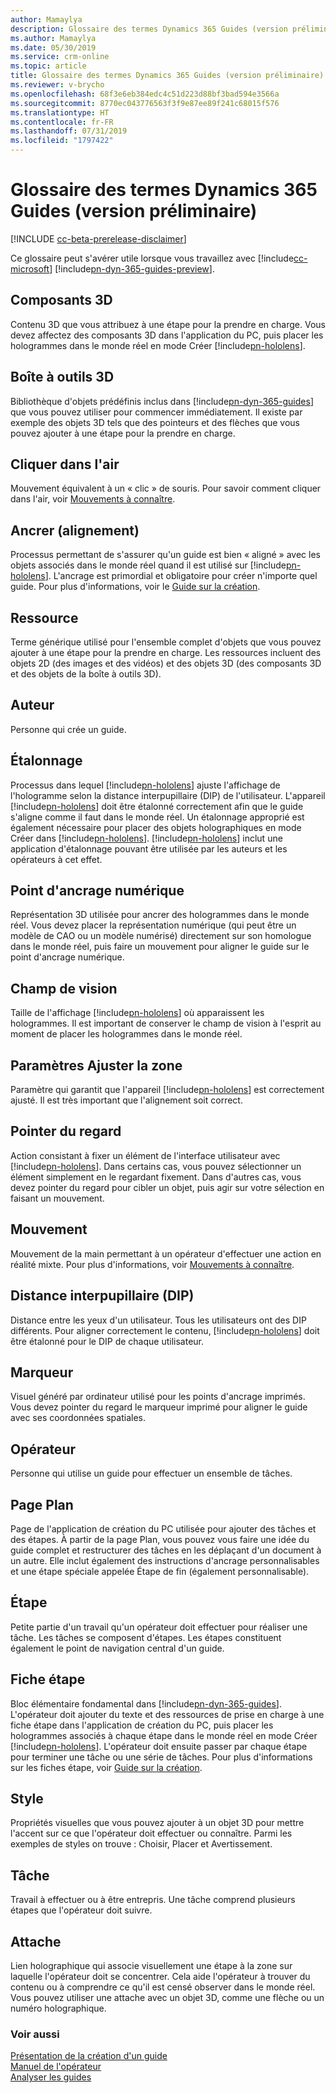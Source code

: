 ```yaml
---
author: Mamaylya
description: Glossaire des termes Dynamics 365 Guides (version préliminaire)
ms.author: Mamaylya
ms.date: 05/30/2019
ms.service: crm-online
ms.topic: article
title: Glossaire des termes Dynamics 365 Guides (version préliminaire)
ms.reviewer: v-brycho
ms.openlocfilehash: 68f3e6eb384edc4c51d223d88bf3bad594e3566a
ms.sourcegitcommit: 8770ec043776563f3f9e87ee89f241c68015f576
ms.translationtype: HT
ms.contentlocale: fr-FR
ms.lasthandoff: 07/31/2019
ms.locfileid: "1797422"
---
```

# <a name="glossary-of-terms-for-dynamics-365-guides-preview"></a>Glossaire des termes Dynamics 365 Guides (version préliminaire)

[!INCLUDE [cc-beta-prerelease-disclaimer](../includes/cc-beta-prerelease-disclaimer.md)]
 
Ce glossaire peut s'avérer utile lorsque vous travaillez avec [!include[cc-microsoft](../includes/cc-microsoft.md)] [!include[pn-dyn-365-guides-preview](../includes/pn-dyn-365-guides-preview.md)].

## <a name="3d-parts"></a>Composants 3D
Contenu 3D que vous attribuez à une étape pour la prendre en charge. Vous devez affectez des composants 3D dans l'application du PC, puis placer les hologrammes dans le monde réel en mode Créer [!include[pn-hololens](../includes/pn-hololens.md)].

## <a name="3d-toolkit"></a>Boîte à outils 3D
Bibliothèque d'objets prédéfinis inclus dans [!include[pn-dyn-365-guides](../includes/pn-dyn-365-guides.md)] que vous pouvez utiliser pour commencer immédiatement. Il existe par exemple des objets 3D tels que des pointeurs et des flèches que vous pouvez ajouter à une étape pour la prendre en charge.

## <a name="air-tap"></a>Cliquer dans l'air
Mouvement équivalent à un « clic » de souris. Pour savoir comment cliquer dans l'air, voir [Mouvements à connaître](authoring-gestures.md).

## <a name="anchoring-alignment"></a>Ancrer (alignement)
Processus permettant de s'assurer qu'un guide est bien « aligné » avec les objets associés dans le monde réel quand il est utilisé sur [!include[pn-hololens](../includes/pn-hololens.md)]. L'ancrage est primordial et obligatoire pour créer n'importe quel guide. Pour plus d'informations, voir le [Guide sur la création](pc-authoring.md).

## <a name="asset"></a>Ressource
Terme générique utilisé pour l'ensemble complet d'objets que vous pouvez ajouter à une étape pour la prendre en charge. Les ressources incluent des objets 2D (des images et des vidéos) et des objets 3D (des composants 3D et des objets de la boîte à outils 3D). 

## <a name="author"></a>Auteur
Personne qui crée un guide.

## <a name="calibration"></a>Étalonnage
Processus dans lequel [!include[pn-hololens](../includes/pn-hololens.md)] ajuste l'affichage de l'hologramme selon la distance interpupillaire (DIP) de l'utilisateur. L'appareil [!include[pn-hololens](../includes/pn-hololens.md)] doit être étalonné correctement afin que le guide s'aligne comme il faut dans le monde réel. Un étalonnage approprié est également nécessaire pour placer des objets holographiques en mode Créer dans [!include[pn-hololens](../includes/pn-hololens.md)]. [!include[pn-hololens](../includes/pn-hololens.md)] inclut une application d'étalonnage pouvant être utilisée par les auteurs et les opérateurs à cet effet. 

## <a name="digital-anchor"></a>Point d'ancrage numérique
Représentation 3D utilisée pour ancrer des hologrammes dans le monde réel. Vous devez placer la représentation numérique (qui peut être un modèle de CAO ou un modèle numérisé) directement sur son homologue dans le monde réel, puis faire un mouvement pour aligner le guide sur le point d'ancrage numérique.

## <a name="field-of-view"></a>Champ de vision
Taille de l'affichage [!include[pn-hololens](../includes/pn-hololens.md)] où apparaissent les hologrammes. Il est important de conserver le champ de vision à l'esprit au moment de placer les hologrammes dans le monde réel.

## <a name="fit-box-setting"></a>Paramètres Ajuster la zone
Paramètre qui garantit que l'appareil [!include[pn-hololens](../includes/pn-hololens.md)] est correctement ajusté. Il est très important que l'alignement soit correct.

## <a name="gaze"></a>Pointer du regard
Action consistant à fixer un élément de l'interface utilisateur avec [!include[pn-hololens](../includes/pn-hololens.md)]. Dans certains cas, vous pouvez sélectionner un élément simplement en le regardant fixement. Dans d'autres cas, vous devez pointer du regard pour cibler un objet, puis agir sur votre sélection en faisant un mouvement.

## <a name="gesture"></a>Mouvement
Mouvement de la main permettant à un opérateur d'effectuer une action en réalité mixte. Pour plus d'informations, voir [Mouvements à connaître](authoring-gestures.md).

## <a name="interpupillary-distance-ipd"></a>Distance interpupillaire (DIP)
Distance entre les yeux d'un utilisateur. Tous les utilisateurs ont des DIP différents. Pour aligner correctement le contenu, [!include[pn-hololens](../includes/pn-hololens.md)] doit être étalonné pour le DIP de chaque utilisateur. 

## <a name="marker"></a>Marqueur
Visuel généré par ordinateur utilisé pour les points d'ancrage imprimés. Vous devez pointer du regard le marqueur imprimé pour aligner le guide avec ses coordonnées spatiales.

## <a name="operator"></a>Opérateur
Personne qui utilise un guide pour effectuer un ensemble de tâches. 

## <a name="outline-page"></a>Page Plan
Page de l'application de création du PC utilisée pour ajouter des tâches et des étapes. À partir de la page Plan, vous pouvez vous faire une idée du guide complet et restructurer des tâches en les déplaçant d'un document à un autre. Elle inclut également des instructions d'ancrage personnalisables et une étape spéciale appelée Étape de fin (également personnalisable).

## <a name="step"></a>Étape
Petite partie d'un travail qu'un opérateur doit effectuer pour réaliser une tâche. Les tâches se composent d'étapes. Les étapes constituent également le point de navigation central d'un guide.

## <a name="step-card"></a>Fiche étape
Bloc élémentaire fondamental dans [!include[pn-dyn-365-guides](../includes/pn-dyn-365-guides.md)]. L'opérateur doit ajouter du texte et des ressources de prise en charge à une fiche étape dans l'application de création du PC, puis placer les hologrammes associés à chaque étape dans le monde réel en mode Créer [!include[pn-hololens](../includes/pn-hololens.md)]. L'opérateur doit ensuite passer par chaque étape pour terminer une tâche ou une série de tâches. Pour plus d'informations sur les fiches étape, voir [Guide sur la création](pc-authoring.md).

## <a name="style"></a>Style
Propriétés visuelles que vous pouvez ajouter à un objet 3D pour mettre l'accent sur ce que l'opérateur doit effectuer ou connaître. Parmi les exemples de styles on trouve : Choisir, Placer et Avertissement.

## <a name="task"></a>Tâche
Travail à effectuer ou à être entrepris. Une tâche comprend plusieurs étapes que l'opérateur doit suivre. 

## <a name="tether"></a>Attache
Lien holographique qui associe visuellement une étape à la zone sur laquelle l'opérateur doit se concentrer. Cela aide l'opérateur à trouver du contenu ou à comprendre ce qu'il est censé observer dans le monde réel. Vous pouvez utiliser une attache avec un objet 3D, comme une flèche ou un numéro holographique. 

### <a name="see-also"></a>Voir aussi

[Présentation de la création d'un guide](authoring-overview.md)<br>
[Manuel de l'opérateur](operator-guide.md)<br>
[Analyser les guides](analytics-guide.md)
